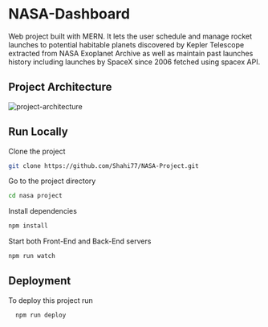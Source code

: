 
# NASA-Dashboard
Web project built with MERN. It lets the user schedule and manage rocket launches to potential habitable planets discovered by Kepler Telescope extracted from NASA Exoplanet Archive as well as maintain past launches history including launches by SpaceX since 2006 fetched using spacex API.


## Project Architecture
![project-architecture](https://github.com/Shahi77/NASA-Project/assets/100700808/fcfd0522-38a6-4df2-9976-f2ddf06a9689)

## Run Locally

Clone the project

```bash
git clone https://github.com/Shahi77/NASA-Project.git
```

Go to the project directory

```bash
cd nasa project
```

Install dependencies

```bash
npm install
```

Start both Front-End and Back-End servers
```bash
npm run watch
```



## Deployment

To deploy this project run

```bash
  npm run deploy 
```

